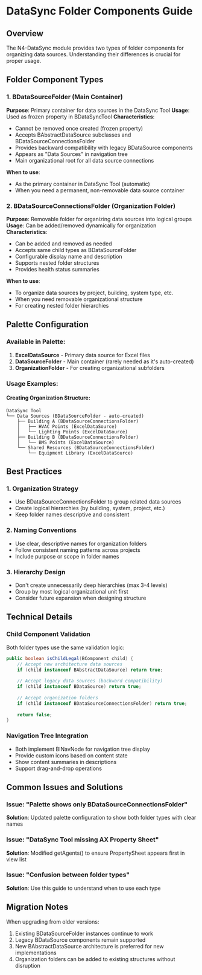# DataSync Folder Components Guide

## Overview

The N4-DataSync module provides two types of folder components for organizing data sources. Understanding their differences is crucial for proper usage.

## Folder Component Types

### 1. BDataSourceFolder (Main Container)

**Purpose**: Primary container for data sources in the DataSync Tool
**Usage**: Used as frozen property in BDataSyncTool
**Characteristics**:
- Cannot be removed once created (frozen property)
- Accepts BAbstractDataSource subclasses and BDataSourceConnectionsFolder
- Provides backward compatibility with legacy BDataSource components
- Appears as "Data Sources" in navigation tree
- Main organizational root for all data source connections

**When to use**:
- As the primary container in DataSync Tool (automatic)
- When you need a permanent, non-removable data source container

### 2. BDataSourceConnectionsFolder (Organization Folder)

**Purpose**: Removable folder for organizing data sources into logical groups
**Usage**: Can be added/removed dynamically for organization
**Characteristics**:
- Can be added and removed as needed
- Accepts same child types as BDataSourceFolder
- Configurable display name and description
- Supports nested folder structures
- Provides health status summaries

**When to use**:
- To organize data sources by project, building, system type, etc.
- When you need removable organizational structure
- For creating nested folder hierarchies

## Palette Configuration

### Available in Palette:
1. **ExcelDataSource** - Primary data source for Excel files
2. **DataSourceFolder** - Main container (rarely needed as it's auto-created)
3. **OrganizationFolder** - For creating organizational subfolders

### Usage Examples:

#### Creating Organization Structure:
```
DataSync Tool
└── Data Sources (BDataSourceFolder - auto-created)
    ├── Building A (BDataSourceConnectionsFolder)
    │   ├── HVAC Points (ExcelDataSource)
    │   └── Lighting Points (ExcelDataSource)
    ├── Building B (BDataSourceConnectionsFolder)
    │   └── BMS Points (ExcelDataSource)
    └── Shared Resources (BDataSourceConnectionsFolder)
        └── Equipment Library (ExcelDataSource)
```

## Best Practices

### 1. Organization Strategy
- Use BDataSourceConnectionsFolder to group related data sources
- Create logical hierarchies (by building, system, project, etc.)
- Keep folder names descriptive and consistent

### 2. Naming Conventions
- Use clear, descriptive names for organization folders
- Follow consistent naming patterns across projects
- Include purpose or scope in folder names

### 3. Hierarchy Design
- Don't create unnecessarily deep hierarchies (max 3-4 levels)
- Group by most logical organizational unit first
- Consider future expansion when designing structure

## Technical Details

### Child Component Validation
Both folder types use the same validation logic:
```java
public boolean isChildLegal(BComponent child) {
    // Accept new architecture data sources
    if (child instanceof BAbstractDataSource) return true;
    
    // Accept legacy data sources (backward compatibility)
    if (child instanceof BDataSource) return true;
    
    // Accept organization folders
    if (child instanceof BDataSourceConnectionsFolder) return true;
    
    return false;
}
```

### Navigation Tree Integration
- Both implement BINavNode for navigation tree display
- Provide custom icons based on content state
- Show content summaries in descriptions
- Support drag-and-drop operations

## Common Issues and Solutions

### Issue: "Palette shows only BDataSourceConnectionsFolder"
**Solution**: Updated palette configuration to show both folder types with clear names

### Issue: "DataSync Tool missing AX Property Sheet"
**Solution**: Modified getAgents() to ensure PropertySheet appears first in view list

### Issue: "Confusion between folder types"
**Solution**: Use this guide to understand when to use each type

## Migration Notes

When upgrading from older versions:
1. Existing BDataSourceFolder instances continue to work
2. Legacy BDataSource components remain supported
3. New BAbstractDataSource architecture is preferred for new implementations
4. Organization folders can be added to existing structures without disruption
